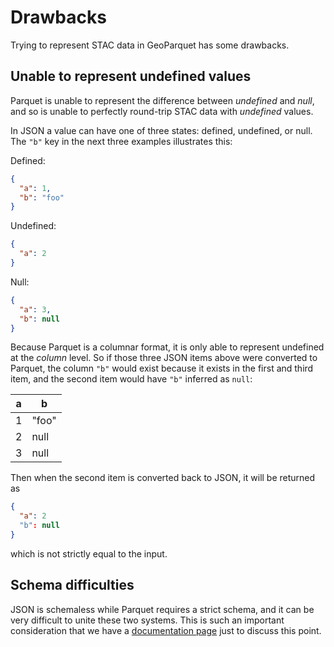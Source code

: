 # Drawbacks

Trying to represent STAC data in GeoParquet has some drawbacks.

## Unable to represent undefined values

Parquet is unable to represent the difference between _undefined_ and _null_, and so is unable to perfectly round-trip STAC data with _undefined_ values.

In JSON a value can have one of three states: defined, undefined, or null. The `"b"` key in the next three examples illustrates this:

Defined:

```json
{
  "a": 1,
  "b": "foo"
}
```

Undefined:

```json
{
  "a": 2
}
```

Null:

```json
{
  "a": 3,
  "b": null
}
```

Because Parquet is a columnar format, it is only able to represent undefined at the _column_ level. So if those three JSON items above were converted to Parquet, the column `"b"` would exist because it exists in the first and third item, and the second item would have `"b"` inferred as `null`:

| a   | b     |
| --- | ----- |
| 1   | "foo" |
| 2   | null  |
| 3   | null  |

Then when the second item is converted back to JSON, it will be returned as

```json
{
  "a": 2
  "b": null
}
```

which is not strictly equal to the input.

## Schema difficulties

JSON is schemaless while Parquet requires a strict schema, and it can be very difficult to unite these two systems. This is such an important consideration that we have a [documentation page](./schema.md) just to discuss this point.
